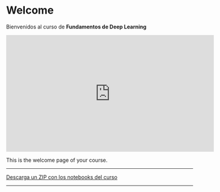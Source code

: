 # Welcome 

Bienvenidos al curso de **Fundamentos de Deep Learning**

<center>
<iframe width="560" height="315"
src="https://www.youtube.com/embed/cx9K-70SbmE"
frameborder="0" 
allow="accelerometer; autoplay; encrypted-media; gyroscope; picture-in-picture" 
allowfullscreen></iframe>
</center>


This is the welcome page of your course.

----

[Descarga un ZIP con los notebooks del curso](https://github.com/rramosp/2021.deeplearning/archive/main.zip)

----

